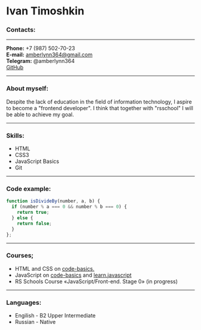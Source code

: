 # Ivan Timoshkin

### Contacts:

***

**Phone:** +7 (987) 502-70-23 <br>
**E-mail:** amberlynn364@gmail.com <br>
**Telegram:** @amberlynn364 <br>
[GitHub](https://github.com/amberlynn364)

***

### About myself:
Despite the lack of education in the field of information technology, I aspire to become a "frontend developer". I think that together with "rsschool" I will be able to achieve my goal.

***

### Skills:
- HTML
- CSS3
- JavaScript Basics
- Git

***

### Code example:
``` javascript
function isDivideBy(number, a, b) {
  if (number % a === 0 && number % b === 0) {
    return true;
  } else {
    return false;
  }
};
```

***

### Courses;
- HTML and CSS on [code-basics.](https://code-basics.com/) <br>
- JavaScript on [code-basics](https://code-basics.com/) and [learn.javascript](https://learn.javascript.ru/) <br>
- RS Schools Course «JavaScript/Front-end. Stage 0» (in progress)

***

### Languages: 
- Engilish \- B2 Upper Intermediate
- Russian \- Native